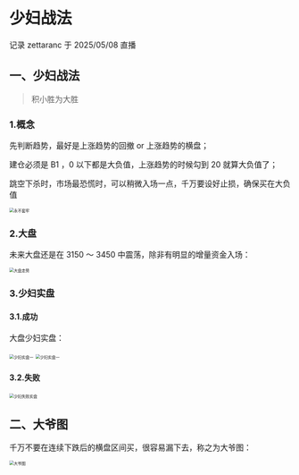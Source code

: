 # 少妇战法

记录 zettaranc 于 2025/05/08 直播

## 一、少妇战法

> 积小胜为大胜

### 1.概念

先判断趋势，最好是上涨趋势的回撤 or 上涨趋势的横盘；

建仓必须是 B1 ，0 以下都是大负值，上涨趋势的时候勾到 20 就算大负值了；

跳空下杀时，市场最恐慌时，可以稍微入场一点，千万要设好止损，确保买在大负值

<img src="https://blogcola1213.oss-cn-wuhan-lr.aliyuncs.com/practice/2025/06/01.png" alt="永不套牢" style="margin:auto;zoom:50%;">


### 2.大盘

未来大盘还是在 3150 ～ 3450 中震荡，除非有明显的增量资金入场：

<img src="https://blogcola1213.oss-cn-wuhan-lr.aliyuncs.com/practice/2025/06/02.png" alt="大盘走势" style="margin:auto;zoom:50%;">

### 3.少妇实盘

#### 3.1.成功

大盘少妇实盘：

<img src="https://blogcola1213.oss-cn-wuhan-lr.aliyuncs.com/practice/2025/06/03.png" alt="少妇实盘一" style="margin:auto;zoom:50%;">

<img src="https://blogcola1213.oss-cn-wuhan-lr.aliyuncs.com/practice/2025/06/04.png" alt="少妇实盘一" style="margin:auto;zoom:50%;">

#### 3.2.失败

<img src="https://blogcola1213.oss-cn-wuhan-lr.aliyuncs.com/practice/2025/06/05.png" alt="少妇失败实盘" style="margin:auto;zoom:50%;">

## 二、大爷图

千万不要在连续下跌后的横盘区间买，很容易漏下去，称之为大爷图：

<img src="https://blogcola1213.oss-cn-wuhan-lr.aliyuncs.com/practice/2025/06/06.png" alt="大爷图" style="margin:auto;zoom:50%;">